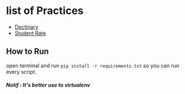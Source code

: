 # list of Practices 
* [Dectinary](https://github.com/zeoses/DaClass/tree/master/Practices/1)
* [Student Rate](https://github.com/zeoses/DaClass/tree/master/Practices/2)


## How to Run 

open terminal and run `pip install -r requirements.txt` so you can run every script.

#### ***Notif : It's better use to virtualenv***
